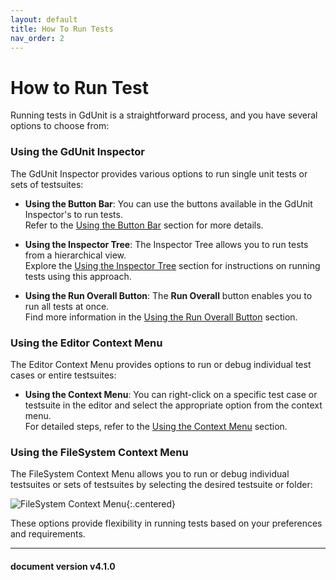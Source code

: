 ```yaml
---
layout: default
title: How To Run Tests
nav_order: 2
---
```


# How to Run Test
Running tests in GdUnit is a straightforward process, and you have several options to choose from:

### Using the GdUnit Inspector
The GdUnit Inspector provides various options to run single unit tests or sets of testsuites:


- **Using the Button Bar**: You can use the buttons available in the GdUnit Inspector's to run tests.<br>
Refer to the [Using the Button Bar](/gdUnit4/faq/inspector/#button-bar) section for more details.

- **Using the Inspector Tree**: The Inspector Tree allows you to run tests from a hierarchical view.<br>
Explore the [Using the Inspector Tree](/gdUnit4/faq/inspector/#test-run-overview-tree) section for instructions on running tests using this approach.

- **Using the Run Overall Button**: The **Run Overall** button enables you to run all tests at once.<br>
Find more information in the [Using the Run Overall Button](/gdUnit4/faq/inspector/#the-run-overall-button) section.

### Using the Editor Context Menu
The Editor Context Menu provides options to run or debug individual test cases or entire testsuites:

- **Using the Context Menu**: You can right-click on a specific test case or testsuite in the editor and select the appropriate option from the context menu.<br>
For detailed steps, refer to the [Using the Context Menu](/gdUnit4/first_steps/firstTest/#execute-your-test) section.


### Using the FileSystem Context Menu
The FileSystem Context Menu allows you to run or debug individual testsuites or sets of testsuites by selecting the desired testsuite or folder:

![FileSystem Context Menu](/gdUnit4/assets/images/inspector/run-test-filesystem.png){:.centered}

These options provide flexibility in running tests based on your preferences and requirements.


---
<h4> document version v4.1.0 </h4>
